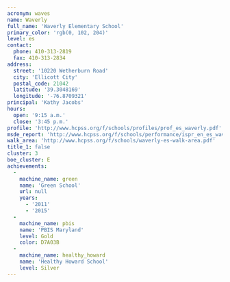 ```yaml
---
acronym: waves
name: Waverly
full_name: 'Waverly Elementary School'
primary_color: 'rgb(0, 102, 204)'
level: es
contact:
  phone: 410-313-2819
  fax: 410-313-2834
address:
  street: '10220 Wetherburn Road'
  city: 'Ellicott City'
  postal_code: 21042
  latitude: '39.3048169'
  longitude: '-76.8709321'
principal: 'Kathy Jacobs'
hours:
  open: '9:15 a.m.'
  close: '3:45 p.m.'
profile: 'http://www.hcpss.org/f/schools/profiles/prof_es_waverly.pdf'
msde_report: 'http://www.hcpss.org/f/schools/performance/ispr_en_es_waverly.pdf'
walk_area: 'http://www.hcpss.org/f/schools/waverly-es-walk-area.pdf'
title_1: false
cluster: 3
boe_cluster: E
achievements:
  -
    machine_name: green
    name: 'Green School'
    url: null
    years:
      - '2011'
      - '2015'
  -
    machine_name: pbis
    name: 'PBIS Maryland'
    level: Gold
    color: D7A03B
  -
    machine_name: healthy_howard
    name: 'Healthy Howard School'
    level: Silver
---
```

